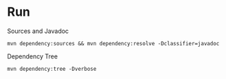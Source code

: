 # Run

Sources and Javadoc

```
mvn dependency:sources && mvn dependency:resolve -Dclassifier=javadoc
```


Dependency Tree

```
mvn dependency:tree -Dverbose
```
